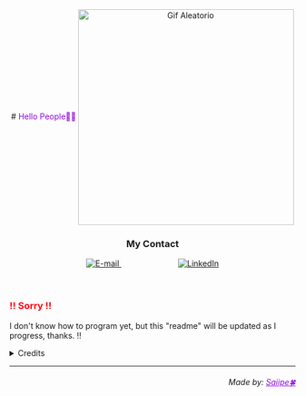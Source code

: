 
<header>
# <span align="center" style="color:#8e09db">Hello People👋🤭</span>

<img height="380em" align="center" src="https://media.tenor.com/BrNtIejIcXUAAAAd/pixel-art.gif" alt="Gif Aleatorio">

### My Contact

<p align="center">
<a style="margin: 50px" href="mailto:itauandejesus@gmail.com">
<img src="https://img.shields.io/badge/-email-020114?style=for-the-badge&amp;logo=microsoft-outlook&amp;logoColor=8e09db&amp;color:FFF" alt="E-mail">
</a>
<a style="margin: 50px" href="https://www.linkedin.com/in/itauan"><img src="https://img.shields.io/badge/-LinkedIn-020114?style=for-the-badge&amp;logo=linkedin&amp;logoColor=8e09db&amp;color:FFF" alt="LinkedIn"></a></p>

</header>

<article>

<!--Continued-->

### <div  style="color: #ff0011"> ‼️ Sorry ‼️ </div> 
I don't know how to program yet, but this "readme" will be updated as I progress, thanks. ‼️
</article>

<details align="left">
  <summary>Credits</summary> 
  - Structure by <a href="https://github.com/elidianaandrade/dio-lab-open-source/tree/main">Dio-lab</a>
  <br>
  - Reference by <a href="https://github.com/felipeAguiarCode#--hello-world-">FelipeAguiarCode</a>
  <br>
   - Great help by <a href="chat.openai.com/?">Chat GPT</a>
  <br>
</details>

***
###### <footer align="right"> Made by: <a href="https://github.com/saiipe" style="color: #8e09db ">Saiipe🍀</a> </footer>


